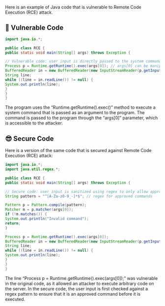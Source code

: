 Here is an example of Java code that is vulnerable to Remote Code Execution (RCE) attack.

## 🥺 Vulnerable Code
```java
import java.io.*;

public class RCE {
public static void main(String[] args) throws Exception {

// Vulnerable code: user input is directly passed to the system command
Process p = Runtime.getRuntime().exec(args[0]); // args[0] can be manipulated by attacker
BufferedReader in = new BufferedReader(new InputStreamReader(p.getInputStream()));
String line;
while ((line = in.readLine()) != null) {
System.out.println(line);
}
}
}
```
The program uses the “Runtime.getRuntime().exec()” method to execute a system command that is passed as an argument to the program. The command is passed to the program through the “args[0]” parameter, which is accessible to the attacker.

## 😎 Secure Code
Here is a version of the same code that is secured against Remote Code Execution (RCE) attack:

```java
import java.io.*;
import java.util.regex.*;

public class RCE {
public static void main(String[] args) throws Exception {

// Secure code: user input is sanitized using regex to only allow approved commands
String pattern = "^[A-Za-z0-9_-]*$"; // regex for approved commands

Pattern p = Pattern.compile(pattern);
Matcher m = p.matcher(args[0]);
if (!m.matches()) {
System.out.println("Invalid command");
return;
}

Process p = Runtime.getRuntime().exec(args[0]);
BufferedReader in = new BufferedReader(new InputStreamReader(p.getInputStream()));
String line;
while ((line = in.readLine()) != null) {
System.out.println(line);
}
}
}
```
The line “Process p = Runtime.getRuntime().exec(args[0]);” was vulnerable in the original code, as it allowed an attacker to execute arbitrary code on the server. In the secure code, the user input is first checked against a regex pattern to ensure that it is an approved command before it is executed.
